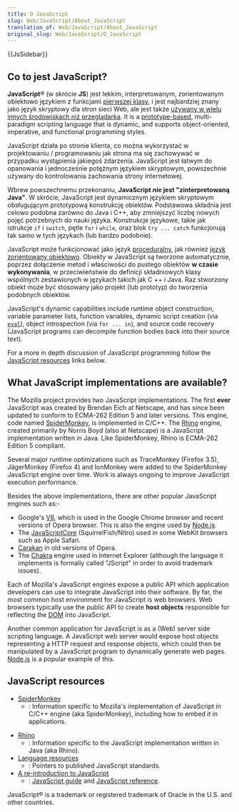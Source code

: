 ```yaml
---
title: O JavaScript
slug: Web/JavaScript/About_JavaScript
translation_of: Web/JavaScript/About_JavaScript
original_slug: Web/JavaScript/O_JavaScript
---
```

{{JsSidebar}}

## Co to jest JavaScript?

**JavaScript**® (w skrócie **JS**) jest lekkim, interpretowanym, zorientowanym obiektowo językiem z funkcjami [pierwszej klasy](https://en.wikipedia.org/wiki/First-class_function), i jest najbardziej znany jako język skryptowy dla stron sieci Web, ale jest także [używany w wielu innych środowiskach niż przeglądarka](https://en.wikipedia.org/wiki/JavaScript#Uses_outside_web_pages). It is a [prototype-based](https://en.wikipedia.org/wiki/Prototype-based_programming "Prototype-based"), multi-paradigm scripting language that is dynamic, and supports object-oriented, imperative, and functional programming styles.

JavaScript działa po stronie klienta, co można wykorzystać w projektowaniu / programowaniu jak strona ma się zachowywać w przypadku wystąpienia jakiegoś zdarzenia. JavaScript jest łatwym do opanowania i jednocześnie potężnym językiem skryptowym, powszechnie używany do kontrolowania zachowania strony internetowej.

Wbrew powszechnemu przekonaniu, **JavaScript _nie_ jest "zinterpretowaną Java"**. W skrócie, JavaScript jest dynamicznym językiem skryptowym obsługującym prototypową konstrukcję obiektów. Podstawowa składnia jest celowo podobna zarówno do Java i C++, aby zmniejszyć liczbę nowych pojęć potrzebnych do nauki języka. Konstrukcje językowe, takie jak istrukcje `if` i `switch`, pętle `for` i `while`, oraz blok `try ... catch` funkcjonują tak samo w tych językach (lub bardzo podobnie).

JavaScript może funkcjonować jako język [proceduralny](https://en.wikipedia.org/wiki/Procedural_programming), jak również [język zorientowany obiektowo](/pl/docs/Web/JavaScript/Introduction_to_Object-Oriented_JavaScript "https://developer.mozilla.org/en-US/docs/Introduction_to_Object-Oriented_JavaScript"). Obiekty w JavaScript są tworzone automatycznie, poprzez dołączenie metod i właściwości do pustego obiektów **w czasie wykonywania**, w przeciwieństwie do definicji składniowych klasy wspólnych zestawionych w językach takich jak C ++ i Java. Raz stworzony obiekt może być stosowany jako projekt (lub prototyp) do tworzenia podobnych obiektów.

JavaScript's dynamic capabilities include runtime object construction, variable parameter lists, function variables, dynamic script creation (via [`eval`](/en-US/docs/Web/JavaScript/Reference/Global_Objects/eval "en-US/docs/JavaScript/Reference/Global_Functions/eval")), object introspection (via `for ... in`), and source code recovery (JavaScript programs can decompile function bodies back into their source text).

For a more in depth discussion of JavaScript programming follow the [JavaScript resources](#JavaScript_resources) links below.

## What JavaScript implementations are available?

The Mozilla project provides two JavaScript implementations. The first **ever** JavaScript was created by Brendan Eich at Netscape, and has since been updated to conform to ECMA-262 Edition 5 and later versions. This engine, code named [SpiderMonkey](/pl/docs/Mozilla/Projects/SpiderMonkey "en-US/docs/SpiderMonkey"), is implemented in C/C++. The [Rhino](/pl/docs/Rhino "en-US/docs/Rhino") engine, created primarily by Norris Boyd (also at Netscape) is a JavaScript implementation written in Java. Like SpiderMonkey, Rhino is ECMA-262 Edition 5 compliant.

Several major runtime optimizations such as TraceMonkey (Firefox 3.5), JägerMonkey (Firefox 4) and IonMonkey were added to the SpiderMonkey JavaScript engine over time. Work is always ongoing to improve JavaScript execution performance.

Besides the above implementations, there are other popular JavaScript engines such as:-

- Google's [V8](https://code.google.com/p/v8/), which is used in the Google Chrome browser and recent versions of Opera browser. This is also the engine used by [Node.js](http://nodejs.org).
- The [JavaScriptCore](https://www.webkit.org/projects/javascript/index.html) (SquirrelFish/Nitro) used in some WebKit browsers such as Apple Safari.
- [Carakan](http://my.opera.com/ODIN/blog/carakan-faq) in old versions of Opera.
- The [Chakra](http://en.wikipedia.org/wiki/Chakra_%28JScript_engine%29) engine used in Internet Explorer (although the language it implements is formally called "JScript" in order to avoid trademark issues).

Each of Mozilla's JavaScript engines expose a public API which application developers can use to integrate JavaScript into their software. By far, the most common host environment for JavaScript is web browsers. Web browsers typically use the public API to create **host objects** responsible for reflecting the [DOM](http://www.w3.org/DOM/) into JavaScript.

Another common application for JavaScript is as a (Web) server side scripting language. A JavaScript web server would expose host objects representing a HTTP request and response objects, which could then be manipulated by a JavaScript program to dynamically generate web pages. [Node.js](http://nodejs.org) is a popular example of this.

## JavaScript resources

- [SpiderMonkey](/pl/docs/Mozilla/Projects/SpiderMonkey "en-US/docs/SpiderMonkey")
  - : Information specific to Mozilla's implementation of JavaScript in C/C++ engine (aka SpiderMonkey), including how to embed it in applications.

<!---->

- [Rhino](/pl/docs/Rhino "en-US/docs/Rhino")
  - : Information specific to the JavaScript implementation written in Java (aka Rhino).
- [Language resources](/pl/docs/Web/JavaScript/Language_Resources "en-US/docs/JavaScript_Language_Resources")
  - : Pointers to published JavaScript standards.
- [A re-introduction to JavaScript](/pl/docs/Web/JavaScript/A_re-introduction_to_JavaScript "en-US/docs/A_re-introduction_to_JavaScript")
  - : [JavaScript guide](/pl/docs/Web/JavaScript/Guide "en-US/docs/JavaScript/Guide") and [JavaScript reference](/pl/docs/Web/JavaScript/Reference "en-US/docs/JavaScript/Reference").

JavaScript® is a trademark or registered trademark of Oracle in the U.S. and other countries.
